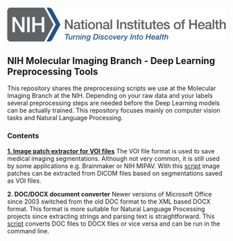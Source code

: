 ![NIH logo](https://github.com/smehralivand/NIH_MIB_Deep_Learning_Preprocessing/blob/master/NIH_Logo_Broad.png)

## NIH Molecular Imaging Branch - Deep Learning Preprocessing Tools

This repository shares the preprocessing scripts we use at the Molecular Imaging Branch at the NIH. Depending on your raw data and your labels several preprocessing steps are needed before the Deep Learning models can be actually trained. This repository focuses mainly on computer vision tasks and Natural Language Processing.

### Contents

**[1. Image patch extractor for VOI files](https://github.com/smehralivand/NIH_MIB_Deep_Learning_Preprocessing/blob/master/VOI_Extractor.md)** The VOI file format is used to save medical imaging segmentations. Although not very common, it is still used by some applications e.g. Brainmaker or NIH MIPAV. With this [script](https://github.com/smehralivand/NIH_MIB_Deep_Learning_Preprocessing/blob/master/Lesion_Patch_Extraction.py) image patches can be extracted from DICOM files based on segmentations saved as VOI files.

**2. DOC/DOCX document converter** Newer versions of Microsoft Office since 2003 switched from the old DOC format to the XML based DOCX format. This format is more suitable for Natural Language Processing projects since extracting strings and parsing text is straightforward. This [script](https://github.com/smehralivand/NIH_MIB_Deep_Learning_Preprocessing/blob/master/MS%20Word%20Converter.py) converts DOC files to DOCX files or vice versa and can be run in the command line.
